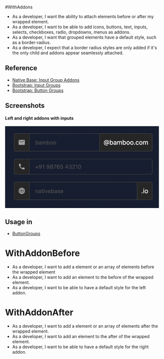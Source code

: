 #WithAddons
- As a developer, I want the ability to attach elements before or after my wrapped element.
- As a developer, I want to be able to add icons, buttons, text, inputs, selects, checkboxes, radio, dropdowns, menus as addons.
- As a developer, I want that grouped elements have a default style, such as a border-radius.
- As a developer, I expect that a border radius styles are only added if it's the only child and addons appear seamlessly attached.

## Reference
- <a href="https://docs.nativebase.io/next/input#h3-input-addons" rel="noreferrer nofollow noopener">Native Base: Input Group Addons</a>
- <a href="https://getbootstrap.com/docs/5.2/forms/input-group/" rel="noreferrer nofollow noopener">Bootstrap: Input Groups</a>
- <a href="https://getbootstrap.com/docs/5.2/components/button-group/#basic-example" rel="noreferrer nofollow noopener">Bootstrap: Button Groups</a>


## Screenshots
#### Left and right addons with inputs
![Left and right addons](../assets/addons.png)


## Usage in
- [ButtonGroups](../Button.md#button-group)


# WithAddonBefore
- As a developer, I want to add a element or an array of elements before the wrapped element
- As a developer, I want to add an element to the before of the wrapped element.
- As a developer, I want to be able to have a default style for the left addon.


# WithAddonAfter
- As a developer, I want to add a element or an array of elements after the wrapped element.
- As a developer, I want to add an element to the after of the wrapped element.
- As a developer, I want to be able to have a default style for the right addon.